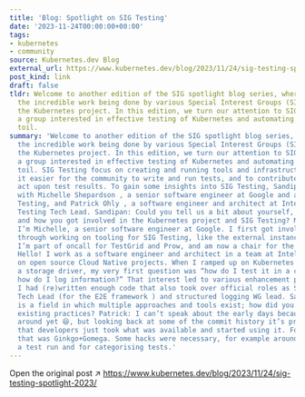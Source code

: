 ```yaml
---
title: 'Blog: Spotlight on SIG Testing'
date: '2023-11-24T00:00:00+00:00'
tags:
- kubernetes
- community
source: Kubernetes.dev Blog
external_url: https://www.kubernetes.dev/blog/2023/11/24/sig-testing-spotlight-2023/
post_kind: link
draft: false
tldr: Welcome to another edition of the SIG spotlight blog series, where we highlight
  the incredible work being done by various Special Interest Groups (SIGs) within
  the Kubernetes project. In this edition, we turn our attention to SIG Testing ,
  a group interested in effective testing of Kubernetes and automating away project
  toil.
summary: 'Welcome to another edition of the SIG spotlight blog series, where we highlight
  the incredible work being done by various Special Interest Groups (SIGs) within
  the Kubernetes project. In this edition, we turn our attention to SIG Testing ,
  a group interested in effective testing of Kubernetes and automating away project
  toil. SIG Testing focus on creating and running tools and infrastructure that make
  it easier for the community to write and run tests, and to contribute, analyze and
  act upon test results. To gain some insights into SIG Testing, Sandipan Panda spoke
  with Michelle Shepardson , a senior software engineer at Google and a chair of SIG
  Testing, and Patrick Ohly , a software engineer and architect at Intel and a SIG
  Testing Tech Lead. Sandipan: Could you tell us a bit about yourself, your role,
  and how you got involved in the Kubernetes project and SIG Testing? Michelle: Hi!
  I’m Michelle, a senior software engineer at Google. I first got involved in Kubernetes
  through working on tooling for SIG Testing, like the external instance of TestGrid.
  I’m part of oncall for TestGrid and Prow, and am now a chair for the SIG. Patrick:
  Hello! I work as a software engineer and architect in a team at Intel which focuses
  on open source Cloud Native projects. When I ramped up on Kubernetes to develop
  a storage driver, my very first question was “how do I test it in a cluster and
  how do I log information?” That interest led to various enhancement proposals until
  I had (re)written enough code that also took over official roles as SIG Testing
  Tech Lead (for the E2E framework ) and structured logging WG lead. Sandipan: Testing
  is a field in which multiple approaches and tools exist; how did you arrive at the
  existing practices? Patrick: I can’t speak about the early days because I wasn’t
  around yet 😆, but looking back at some of the commit history it’s pretty obvious
  that developers just took what was available and started using it. For E2E testing,
  that was Ginkgo+Gomega. Some hacks were necessary, for example around cleanup after
  a test run and for categorising tests.'
---
```

Open the original post ↗ https://www.kubernetes.dev/blog/2023/11/24/sig-testing-spotlight-2023/
